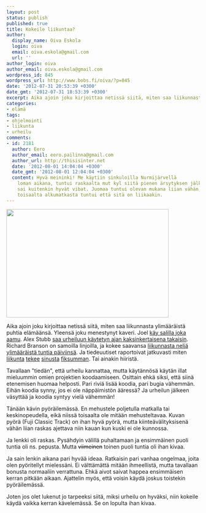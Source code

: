 ```yaml
---
layout: post
status: publish
published: true
title: Kokeile liikuntaa?
author:
  display_name: Oiva Eskola
  login: oiva
  email: oiva.eskola@gmail.com
  url: ''
author_login: oiva
author_email: oiva.eskola@gmail.com
wordpress_id: 845
wordpress_url: http://www.bobs.fi/oiva/?p=845
date: '2012-07-31 20:53:39 +0300'
date_gmt: '2012-07-31 18:53:39 +0300'
excerpt: Aika ajoin joku kirjoittaa netissä siitä, miten saa liikunnasta ylimääräistä puhtia elämäänsä. Yleensä joku menestynyt kaveri.
categories:
- elämä
tags:
- ohjelmointi
- liikunta
- urheilu
comments:
- id: 2181
  author: Eero
  author_email: eero.pailinna@gmail.com
  author_url: http://thisisinter.net
  date: '2012-08-01 14:04:04 +0300'
  date_gmt: '2012-08-01 12:04:04 +0300'
  content: Hyvä meininki! Me käytiin sinkuloilla Nurmijärvellä
    loman aikana, tuntui raskaalta mut kyl siitä pienen ärsytyksen jälkeen
    sai kuitenkin hyvät vibat. Juomaa tuntui olevan mukana liian vähän,
    toisaalta alkumatkasta tuntui että sitä on liikaakin.
---
```

<p><a href="https://fbcdn-sphotos-g-a.akamaihd.net/hphotos-ak-ash2/v/t1.0-9/562374_10150893531394518_421627031_n.jpg?oh=330d9c43ec26db41ccdb1fdf45e1b340&oe=55908EDD&__gda__=1435156623_681ec69f04a310a2ec41eae0014664c5"><img class="alignnone" src="https://fbcdn-sphotos-g-a.akamaihd.net/hphotos-ak-ash2/v/t1.0-9/562374_10150893531394518_421627031_n.jpg?oh=330d9c43ec26db41ccdb1fdf45e1b340&oe=55908EDD&__gda__=1435156623_681ec69f04a310a2ec41eae0014664c5" alt="" width="423" height="282" /></a></p>
<p>Aika ajoin joku kirjoittaa netissä siitä, miten saa liikunnasta ylimääräistä puhtia elämäänsä. Yleensä joku menestynyt kaveri. Joel <a title="The exercise habit (eng)" href="http://joel.is/post/24064139389/the-exercise-habit">käy salilla joka aamu</a>. Alex Stubb <a title="Alex Stubb: Pirkan pyöräily ja Frankfurtin Ironman" href="http://www.alexstubb.com/fi/blog/1937/">saa urheiluun käytetyn ajan kaksinkertaisena takaisin</a>. Richard Branson on samoilla linjoilla, ja kokee saavansa <a title="How to Supercharge your Productivity the Richard Branson Way (eng)" href="http://www.lifehack.org/articles/productivity/how-to-supercharge-your-productivity-the-richard-branson-way.html">liikunnasta neljä ylimääräistä tuntia päiviinsä</a>. Ja tiedeuutiset raportoivat jatkuvasti miten <a title="NYTimes: How Exercise Could Lead to a Better Brain (eng)" href="http://www.nytimes.com/2012/04/22/magazine/how-exercise-could-lead-to-a-better-brain.htm?_r=1">liikunta</a> <a title="NYTime: How Exercise Fuels the Brain (eng)" href="http://well.blogs.nytimes.com/2012/02/22/how-exercise-fuels-the-brain/">tekee</a> <a title="NYTimes: How Exercise Can Strengthen the Brain (eng)" href="http://well.blogs.nytimes.com/2011/09/28/how-exercise-can-strengthen-the-brain/">sinusta</a> <a title="NYTimes: How Working the Muscles May Boost Brainpower (eng)" href="http://well.blogs.nytimes.com/2012/05/09/how-working-the-muscles-may-boost-brainpower/">fiksumman</a>. Tai ainakin hiiristä.</p>
<p>Tavallaan "tiedän", että urheilu kannattaa, mutta käytännösä käytän illat mieluummin omien projektien koodaamiseen. Osittain ehkä siksi, että siinä etenemisen huomaa helposti. Pari riviä lisää koodia, pari bugia vähemmän. Eihän koodia synny, jos ei ole näppäimistön ääressä? Ja urheilun jälkeen väsyttää ja koodia syntyy vielä vähemmän!</p>
<p>Tänään kävin pyöräilemässä. En mehustele poljetulla matkalla tai keskinopeudella, eikä niissä toisaalta ole mitään mehusteltavaa. Kuvan pyörä (Fuji Classic Track) on ihan hyvä pyörä, mutta kiinteävälityksisenä vähän liian raskas ajettava niin kauan kun kuski ei ole kunnossa.</p>
<p>Ja lenkki oli raskas. Pysähdyin välillä puhaltamaan ja ensimmäinen puoli tuntia oli ns. pepusta. Mutta <del>viimeinen</del> toinen puoli tuntia oli ihan kivaa.</p>
<p>Ja sain lenkin aikana pari hyvää ideaa. Ratkaisin pari vanhaa ongelmaa, joita olen pyöritellyt mielessäni. Ei välttämättä mitään ihmeellistä, mutta tavallaan bonusta normaaliin verrattuna. Ehkä aivot saivat happea ensimmäisen kerran pitkään aikaan. Ajattelin myös, että voisin käydä joskus toistekin pyöräilemässä.</p>
<p>Joten jos olet lukenut jo tarpeeksi siitä, miksi urheilu on hyväksi, niin kokeile käydä vaikka kerran kävelemässä. Se on lopulta ihan kivaa.</p>
